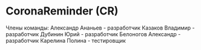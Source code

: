 # CoronaReminder (CR)

Члены команды:
Александр Ананьев - разработчик
Казаков Владимир - разработчик
Дубинин Юрий - разработчик
Белоногов Александр - разработчик
Карелина Полина - тестировщик
